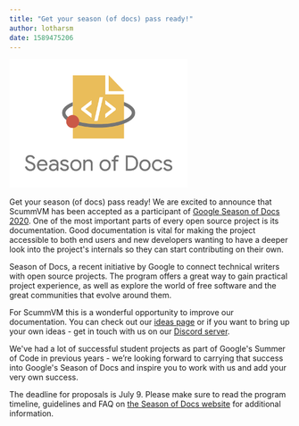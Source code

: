 ```yaml
---
title: "Get your season (of docs) pass ready!"
author: lotharsm
date: 1589475206
---
```


![GSoD Logo](/data/news/GSoD2020Logo.png)

Get your season (of docs) pass ready! We are excited to announce that ScummVM has been accepted as a participant of [Google Season of Docs 2020](https://developers.google.com/season-of-docs). One of the most important parts of every open source project is its documentation. Good documentation is vital for making the project accessible to both end users and new developers wanting to have a deeper look into the project's internals so they can start contributing on their own.

Season of Docs, a recent initiative by Google to connect technical writers with open source projects. The program offers a great way to gain practical project experience, as well as explore the world of free software and the great communities that evolve around them. 

For ScummVM this is a wonderful opportunity to improve our documentation. You can check out our [ideas page](https://wiki.scummvm.org/index.php?title=Season_of_Docs/GSoD_Ideas) or if you want to bring up your own ideas - get in touch with us on our [Discord server](https://discord.gg/5D8yTtF).

We've had a lot of successful student projects as part of Google's Summer of Code in previous years - we’re looking forward to carrying that success into Google's Season of Docs and inspire you to work with us and add your very own success.

The deadline for proposals is July 9. Please make sure to read the program timeline, guidelines and FAQ on [the Season of Docs website](https://developers.google.com/season-of-docs)  for additional information.
